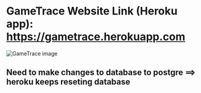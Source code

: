 # GameTrace Website Link (Heroku app):  https://gametrace.herokuapp.com
![GameTrace image](GameTrace-Thumbnail)

## Need to make changes to database to postgre ==> heroku keeps reseting database
